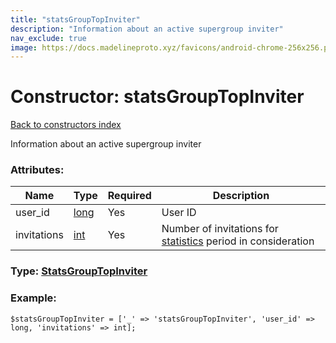 ```yaml
---
title: "statsGroupTopInviter"
description: "Information about an active supergroup inviter"
nav_exclude: true
image: https://docs.madelineproto.xyz/favicons/android-chrome-256x256.png
---
```

# Constructor: statsGroupTopInviter  
[Back to constructors index](/API_docs/constructors/index.html)



Information about an active supergroup inviter

### Attributes:

| Name     |    Type       | Required | Description |
|----------|---------------|----------|-------------|
|user\_id|[long](/API_docs/types/long.html) | Yes|User ID|
|invitations|[int](/API_docs/types/int.html) | Yes|Number of invitations for [statistics](https://core.telegram.org/api/stats) period in consideration|



### Type: [StatsGroupTopInviter](/API_docs/types/StatsGroupTopInviter.html)


### Example:

```
$statsGroupTopInviter = ['_' => 'statsGroupTopInviter', 'user_id' => long, 'invitations' => int];
```  
